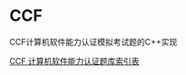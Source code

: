 # CCF
CCF计算机软件能力认证模拟考试题的C++实现

[CCF 计算机软件能力认证题库索引表](https://www.notion.so/c7811ed386fd454787c463f7f44b2e9a?v=371eb0ced9214bf0b1bd54ed2196900c)

